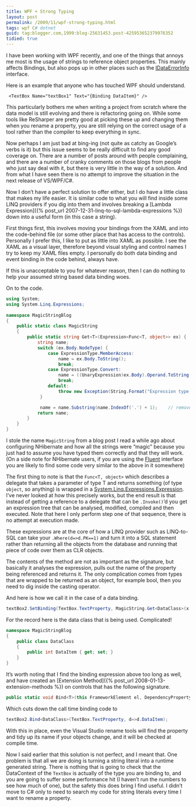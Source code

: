 ```yaml
---
title: WPF + Strong Typing
layout: post
permalink: /2009/11/wpf-strong-typing.html
tags: wpf C# dotnet
guid: tag:blogger.com,1999:blog-25631453.post-425953652379976352
tidied: true
---
```



I have been working with WPF recently, and one of the things that annoys me most is the usage of strings to reference object properties. This mainly affects Bindings, but also pops up in other places such as the [IDataErrorInfo](http://msdn.microsoft.com/en-us/library/system.componentmodel.idataerrorinfo.aspx) interface.  
  
Here is an example that anyone who has touched WPF should understand.  

```markup
 <TextBox Name="textBox1" Text="{Binding DataItem}" />
```

This particularly bothers me when writing a project from scratch where the data model is still evolving and there is refactoring going on. While some tools like ReSharper are pretty good at picking these up and changing them when you rename a property, you are still relying on the correct usage of a tool rather than the compiler to keep everything in sync.  

Now perhaps I am just bad at bing-ing (not quite as catchy as Google’s verbs is it) but this issue seems to be really difficult to find any good coverage on. There are a number of posts around with people complaining, and there are a number of cranky comments on those blogs from people who just say deal with it, but there is very little in the way of a solution. And from what I have seen there is no attempt to improve the situation in the next release of VS/WPF/C#.  

Now I don’t have a perfect solution to offer either, but I do have a little class that makes my life easier. It is similar code to what you will find inside some LINQ providers if you dig into them and involves breaking a [Lambda Expression]({% post_url 2007-12-31-linq-to-sql-lambda-expressions %}) down into a useful form (in this case a string).  

First things first, this involves moving your bindings from the XAML and into the code-behind file (or some other place that has access to the controls). Personally I prefer this, I like to put as little into XAML as possible. I see the XAML as a visual layer, therefore beyond visual styling and control names I try to keep my XAML files empty. I personally do both data binding and event binding in the code behind, always have. 

If this is unacceptable to you for whatever reason, then I can do nothing to help your assumed string based data binding woes.  

On to the code.   


```csharp
using System;
using System.Linq.Expressions;
 
namespace MagicStringBlog
{
    public static class MagicString
    {
        public static string Get<T>(Expression<Func<T, object>> ex) {
            string name;
            switch (ex.Body.NodeType) {
                case ExpressionType.MemberAccess:
                    name = ex.Body.ToString();
                    break;
                case ExpressionType.Convert:
                    name = ((UnaryExpression)ex.Body).Operand.ToString();
                    break;
                default:
                    throw new Exception(String.Format("Expression type {0} unknown", ex.Body.NodeType));
             }

             name = name.Substring(name.IndexOf('.') + 1);    // remove the lambda name from expression (d=>d.Test to Test)
            return name;
        }
    }
}
```

I stole the name `MagicString` from a blog post I read a while ago about configuring NHibernate and how all the strings were “magic” because you just had to assume you have typed them correctly and that they will work. (On a side note for NHibernate users, if you are using the [Fluent](http://fluentnhibernate.org/) interface you are likely to find some code very similar to the above in it somewhere)  

The first thing to note is that the `Func<T, object>` which describes a delegate that takes a parameter of type T and returns something (of type `object`, so anything) is wrapped in a [System.Linq.Expressions.Expression](http://msdn.microsoft.com/en-us/library/system.linq.expressions.expression.aspx). I’ve never looked at how this precisely works, but the end result is that instead of getting a reference to a delegate that can be `.Invoke()`’d you get an expression tree that can be analysed, modified, compiled and then executed. Note that here I only perform step one of that sequence, there is no attempt at execution made. 

These expressions are at the core of how a LINQ provider such as LINQ-to-SQL can take your `.Where(d=>d.PK==1)` and turn it into a SQL statement rather than returning all the objects from the database and running that piece of code over them as CLR objects.  

The contents of the method are not as important as the signature, but basically it analyses the expression, pulls out the name of the property being referenced and returns it. The only complication comes from types that are wrapped to be returned as an object, for example bool, then you need to dig inside the casting operator.  

And here is how we call it in the case of a data binding.  


```csharp
textBox2.SetBinding(TextBox.TextProperty, MagicString.Get<DataClass>(x => x.DataItem));
```



For the record here is the data class that is being used. Complicated!  


```csharp
namespace MagicStringBlog
{
    public class DataClass
    {
        public int DataItem { get; set; }
    }
}
```

It’s worth noting that I find the binding expression above too long as well, and have created an [Extension Method]({% post_url 2008-01-13-extension-methods %}) on controls that has the following signature.  


```csharp
public static void Bind<T>(this FrameworkElement el, DependencyProperty dp, Expression<Func<T, object>> ex)
```



Which cuts down the call time binding code to  

```csharp
textBox2.Bind<DataClass>(TextBox.TextProperty, d=>d.DataItem);
```

With this in place, even the Visual Studio rename tools will find the property and tidy up its name if your objects change, and it will be checked at compile time.  

Now I said earlier that this solution is not perfect, and I meant that. One problem is that all we are doing is turning a string literal into a runtime generated string. There is nothing that is going to check that the DataContext of the `TextBox` is actually of the type you are binding to, and you are going to suffer some performance hit (I haven’t run the numbers to see how much of one), but the safety this does bring I find useful. I didn’t move to C# only to need to search my code for string literals every time I want to rename a property.  
